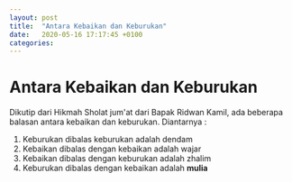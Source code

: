```yaml
---
layout: post
title:  "Antara Kebaikan dan Keburukan"
date:   2020-05-16 17:17:45 +0100
categories:
---
```


# Antara Kebaikan dan Keburukan

Dikutip dari Hikmah Sholat jum'at dari Bapak Ridwan Kamil, 
ada beberapa balasan antara kebaikan dan keburukan.
Diantarnya :
1. Keburukan dibalas keburukan adalah dendam
2. Kebaikan dibalas dengan kebaikan adalah wajar
3. Kebaikan dibalas dengan keburukan adalah zhalim
4. Keburukan dibalas dengan kebaikan adalah **mulia**
